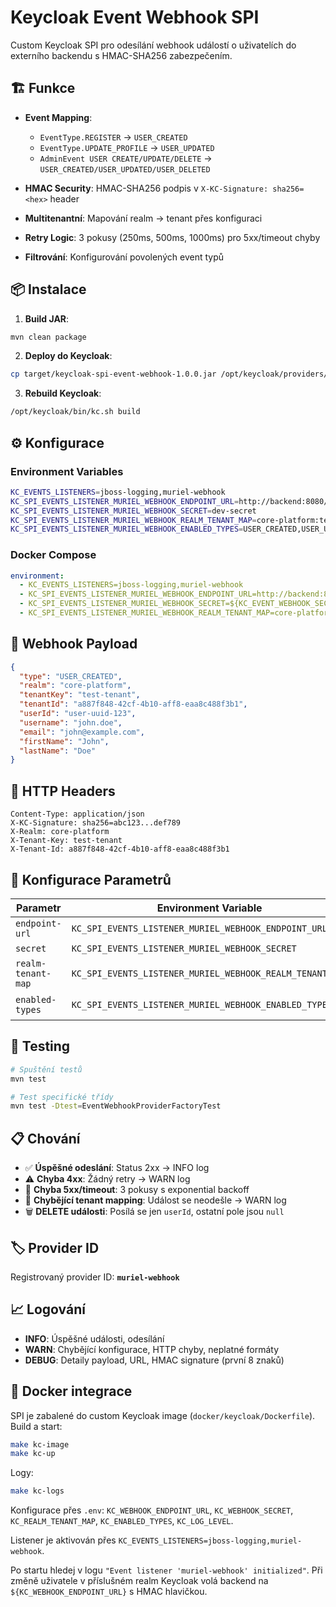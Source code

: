 # Keycloak Event Webhook SPI

Custom Keycloak SPI pro odesílání webhook událostí o uživatelích do externího backendu s HMAC-SHA256 zabezpečením.

## 🏗️ Funkce

- **Event Mapping**: 
  - `EventType.REGISTER` → `USER_CREATED`
  - `EventType.UPDATE_PROFILE` → `USER_UPDATED`  
  - `AdminEvent USER CREATE/UPDATE/DELETE` → `USER_CREATED/USER_UPDATED/USER_DELETED`

- **HMAC Security**: HMAC-SHA256 podpis v `X-KC-Signature: sha256=<hex>` header
- **Multitenantní**: Mapování realm → tenant přes konfiguraci
- **Retry Logic**: 3 pokusy (250ms, 500ms, 1000ms) pro 5xx/timeout chyby
- **Filtrování**: Konfigurování povolených event typů

## 📦 Instalace

1. **Build JAR**:
```bash
mvn clean package
```

2. **Deploy do Keycloak**:
```bash
cp target/keycloak-spi-event-webhook-1.0.0.jar /opt/keycloak/providers/
```

3. **Rebuild Keycloak**:
```bash
/opt/keycloak/bin/kc.sh build
```

## ⚙️ Konfigurace

### Environment Variables
```bash
KC_EVENTS_LISTENERS=jboss-logging,muriel-webhook
KC_SPI_EVENTS_LISTENER_MURIEL_WEBHOOK_ENDPOINT_URL=http://backend:8080/internal/keycloak/events
KC_SPI_EVENTS_LISTENER_MURIEL_WEBHOOK_SECRET=dev-secret
KC_SPI_EVENTS_LISTENER_MURIEL_WEBHOOK_REALM_TENANT_MAP=core-platform:test-tenant:a887f848-42cf-4b10-aff8-eaa8c488f3b1
KC_SPI_EVENTS_LISTENER_MURIEL_WEBHOOK_ENABLED_TYPES=USER_CREATED,USER_UPDATED,USER_DELETED
```

### Docker Compose
```yaml
environment:
  - KC_EVENTS_LISTENERS=jboss-logging,muriel-webhook
  - KC_SPI_EVENTS_LISTENER_MURIEL_WEBHOOK_ENDPOINT_URL=http://backend:8080/internal/keycloak/events
  - KC_SPI_EVENTS_LISTENER_MURIEL_WEBHOOK_SECRET=${KC_EVENT_WEBHOOK_SECRET}
  - KC_SPI_EVENTS_LISTENER_MURIEL_WEBHOOK_REALM_TENANT_MAP=core-platform:test-tenant:${TENANT_ID}
```

## 📡 Webhook Payload

```json
{
  "type": "USER_CREATED",
  "realm": "core-platform", 
  "tenantKey": "test-tenant",
  "tenantId": "a887f848-42cf-4b10-aff8-eaa8c488f3b1",
  "userId": "user-uuid-123",
  "username": "john.doe",
  "email": "john@example.com",
  "firstName": "John",
  "lastName": "Doe"
}
```

## 🔐 HTTP Headers

```
Content-Type: application/json
X-KC-Signature: sha256=abc123...def789
X-Realm: core-platform
X-Tenant-Key: test-tenant  
X-Tenant-Id: a887f848-42cf-4b10-aff8-eaa8c488f3b1
```

## 🔧 Konfigurace Parametrů

| Parametr | Environment Variable | Popis |
|----------|---------------------|-------|
| `endpoint-url` | `KC_SPI_EVENTS_LISTENER_MURIEL_WEBHOOK_ENDPOINT_URL` | URL webhook endpointu |
| `secret` | `KC_SPI_EVENTS_LISTENER_MURIEL_WEBHOOK_SECRET` | HMAC secret |
| `realm-tenant-map` | `KC_SPI_EVENTS_LISTENER_MURIEL_WEBHOOK_REALM_TENANT_MAP` | Formát: `realm:tenantKey:tenantId,realm2:key2:id2` |
| `enabled-types` | `KC_SPI_EVENTS_LISTENER_MURIEL_WEBHOOK_ENABLED_TYPES` | Seznam povolených typů (default: všechny) |

## 🧪 Testing

```bash
# Spuštění testů
mvn test

# Test specifické třídy  
mvn test -Dtest=EventWebhookProviderFactoryTest
```

## 📋 Chování

- ✅ **Úspěšné odeslání**: Status 2xx → INFO log
- ⚠️ **Chyba 4xx**: Žádný retry → WARN log  
- 🔄 **Chyba 5xx/timeout**: 3 pokusy s exponential backoff
- 🚫 **Chybějící tenant mapping**: Událost se neodešle → WARN log
- 🗑️ **DELETE události**: Posílá se jen `userId`, ostatní pole jsou `null`

## 🏷️ Provider ID

Registrovaný provider ID: **`muriel-webhook`**

## 📈 Logování

- **INFO**: Úspěšné události, odesílání
- **WARN**: Chybějící konfigurace, HTTP chyby, neplatné formáty
- **DEBUG**: Detaily payload, URL, HMAC signature (první 8 znaků)

## 🐳 Docker integrace

SPI je zabalené do custom Keycloak image (`docker/keycloak/Dockerfile`). Build a start:

```bash
make kc-image
make kc-up
```

Logy:
```bash
make kc-logs
```

Konfigurace přes `.env`: `KC_WEBHOOK_ENDPOINT_URL`, `KC_WEBHOOK_SECRET`, `KC_REALM_TENANT_MAP`, `KC_ENABLED_TYPES`, `KC_LOG_LEVEL`. 

Listener je aktivován přes `KC_EVENTS_LISTENERS=jboss-logging,muriel-webhook`. 

Po startu hledej v logu `"Event listener 'muriel-webhook' initialized"`. Při změně uživatele v příslušném realm Keycloak volá backend na `${KC_WEBHOOK_ENDPOINT_URL}` s HMAC hlavičkou.